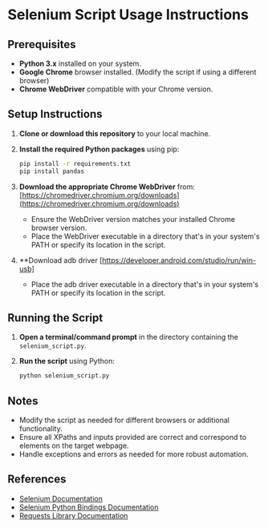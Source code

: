 # Selenium Script Usage Instructions

## Prerequisites

- **Python 3.x** installed on your system.
- **Google Chrome** browser installed. (Modify the script if using a different browser)
- **Chrome WebDriver** compatible with your Chrome version.

## Setup Instructions

1. **Clone or download this repository** to your local machine.

2. **Install the required Python packages** using pip:

   ```bash
   pip install -r requirements.txt
   pip install pandas
   ```

3. **Download the appropriate Chrome WebDriver** from:
   [https://chromedriver.chromium.org/downloads](https://chromedriver.chromium.org/downloads)

   - Ensure the WebDriver version matches your installed Chrome browser version.
   - Place the WebDriver executable in a directory that's in your system's PATH or specify its location in the script.

4. \*\*Download adb driver
   [https://developer.android.com/studio/run/win-usb]
   - Place the adb driver executable in a directory that's in your system's PATH or specify its location in the script.

## Running the Script

1. **Open a terminal/command prompt** in the directory containing the `selenium_script.py`.

2. **Run the script** using Python:
   ```bash
   python selenium_script.py
   ```

## Notes

- Modify the script as needed for different browsers or additional functionality.
- Ensure all XPaths and inputs provided are correct and correspond to elements on the target webpage.
- Handle exceptions and errors as needed for more robust automation.

## References

- [Selenium Documentation](https://www.selenium.dev/documentation/)
- [Selenium Python Bindings Documentation](https://selenium-python.readthedocs.io/)
- [Requests Library Documentation](https://docs.python-requests.org/en/latest/)



